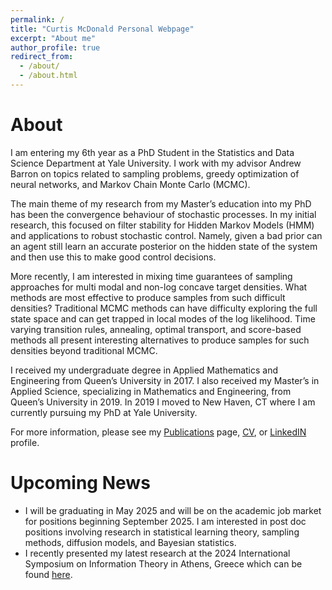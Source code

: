 ```yaml
---
permalink: /
title: "Curtis McDonald Personal Webpage"
excerpt: "About me"
author_profile: true
redirect_from: 
  - /about/
  - /about.html
---
```


# About

I am entering my 6th year as a PhD Student in the Statistics and Data Science Department at Yale University. I work with my advisor Andrew Barron on topics related to sampling problems, greedy optimization of neural networks, and Markov Chain Monte Carlo (MCMC).

The main theme of my research from my Master’s education into my PhD has been the convergence behaviour of stochastic processes. In my initial research, this focused on filter stability for Hidden Markov Models (HMM) and applications to robust stochastic control. Namely, given a bad prior can an agent still learn an accurate posterior on the hidden state of the system and then use this to make good control decisions.

More recently, I am interested in mixing time guarantees of sampling approaches for multi modal and non-log concave target densities. What methods are most effective to produce samples from such difficult densities? Traditional MCMC methods can have difficulty exploring the full state space and can get trapped in local modes of the log likelihood. Time varying transition rules, annealing, optimal transport, and score-based methods all present interesting alternatives to produce samples for such densities beyond traditional MCMC.

I received my undergraduate degree in Applied Mathematics and Engineering from Queen’s University in 2017. I also received my Master’s in Applied Science, specializing in Mathematics and Engineering, from Queen’s University in 2019. In 2019 I moved to New Haven, CT where I am currently pursuing my PhD at Yale University. 

For more information, please see my [Publications](https://cmcdonald-1.github.io/publications/) page, [CV](https://cmcdonald-1.github.io/assets/pdf/CV_2022.pdf), or [LinkedIN](https://www.linkedin.com/in/curtis-mcdonald-010a63254/) profile.

# Upcoming News

* I will be graduating in May 2025 and will be on the academic job market for positions beginning September 2025. I am interested in post doc positions involving research in statistical learning theory, sampling methods, diffusion models, and Bayesian statistics.
* I recently presented my latest research at the 2024 International Symposium on Information Theory in Athens, Greece which can be found [here](https://arxiv.org/abs/2407.18802).



